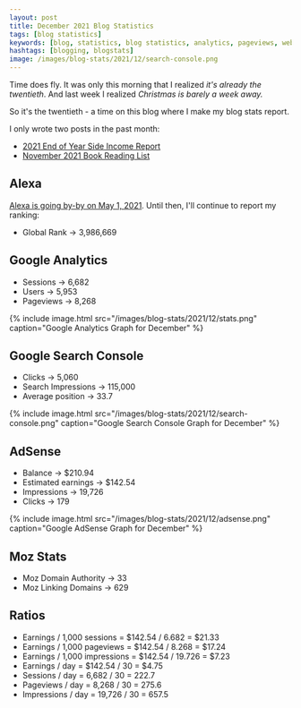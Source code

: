 ```yaml
---
layout: post
title: December 2021 Blog Statistics
tags: [blog statistics]
keywords: [blog, statistics, blog statistics, analytics, pageviews, webmaster, webmaster tools, alexa, google]
hashtags: [blogging, blogstats]
image: /images/blog-stats/2021/12/search-console.png
---
```


Time does fly. It was only this morning that I realized *it's already the twentieth*. And last week I realized *Christmas is barely a week away.*

So it's the twentieth - a time on this blog where I make my blog stats report.

I only wrote two posts in the past month:

* [2021 End of Year Side Income Report](https://www.joehxblog.com/2021-end-of-year-side-income-report/)
* [November 2021 Book Reading List](https://www.joehxblog.com/november-2021-book-reading-list/)

## Alexa

[Alexa is going by-by on May 1, 2021](https://support.alexa.com/hc/en-us/articles/4410503838999). Until then, I'll continue to report my ranking:

* Global Rank &rarr; 3,986,669

## Google Analytics

* Sessions &rarr; 6,682
* Users &rarr; 5,953
* Pageviews &rarr; 8,268

{% include image.html src="/images/blog-stats/2021/12/stats.png" caption="Google Analytics Graph for December" %}

## Google Search Console

* Clicks &rarr; 5,060
* Search Impressions &rarr; 115,000
* Average position &rarr; 33.7

{% include image.html src="/images/blog-stats/2021/12/search-console.png" caption="Google Search Console Graph for December" %}

## AdSense

* Balance &rarr; $210.94
* Estimated earnings &rarr; $142.54
* Impressions &rarr; 19,726
* Clicks &rarr; 179

{% include image.html src="/images/blog-stats/2021/12/adsense.png" caption="Google AdSense Graph for December" %}

## Moz Stats

* Moz Domain Authority &rarr; 33
* Moz Linking Domains &rarr; 629

## Ratios

* Earnings / 1,000 sessions = $142.54 / 6.682 = $21.33
* Earnings / 1,000 pageviews = $142.54 / 8.268 = $17.24
* Earnings / 1,000 impressions = $142.54 / 19.726 = $7.23
* Earnings / day = $142.54 / 30 = $4.75
* Sessions / day = 6,682 / 30 = 222.7
* Pageviews / day = 8,268 / 30 = 275.6
* Impressions / day = 19,726 / 30 = 657.5